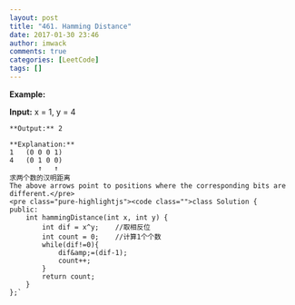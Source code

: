 ```yaml
---
layout: post
title: "461. Hamming Distance"
date: 2017-01-30 23:46
author: imwack
comments: true
categories: [LeetCode]
tags: []
---
```

**Example:**


**Input:** x = 1, y = 4
    
    **Output:** 2
    
    **Explanation:**
    1   (0 0 0 1)
    4   (0 1 0 0)
           ↑   ↑
    求两个数的汉明距离
    The above arrows point to positions where the corresponding bits are different.</pre>
    <pre class="pure-highlightjs"><code class="">class Solution {
    public:
        int hammingDistance(int x, int y) {
            int dif = x^y;    //取相反位
            int count = 0;    //计算1个个数
            while(dif!=0){
                dif&amp;=(dif-1);
                count++;
            }
            return count;
        }
    };`

&nbsp;
